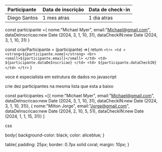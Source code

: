 <table width= 100%>
  <thead style="text-align: left">
    <tr>
      <th>Participante</th>
      <th>Data de inscrição</th>
      <th>Data de check-in</th>
    </tr>
  </thead>
  <tbody>
    <tr>
      <td>
        Diego Santos
      </td>
      <td>
        1 mes atras
      </td>
      <td>
        1 dia atras
      </td>
    </tr>
  </tbody>
</table>


const participante ={
  nome:"Michael Myer",
  email:"Michael@gmail.com",
  dataDeInscricao:new Date (2024, 3, 1, 10, 31),
  dataCheckIN:new Date (2024, 3, 1, 10, 31)
}


const criarParticipante = (participante) =>{
  return `
    <tr>
      <td >
        <strong>${participante.nome}</strong>
        <br>
        <small>${participante.email}</small>
      </td>
      <td>
        ${participante.dataDeInscricao}
      </td>
      <td>
        ${participante.dataCheckIN}
     </td>
    </tr>
  `
}


voce é especialista em estrutura de dados no javascript

crie dez participantes na mesma lista que esta a baixo

const participantes =[{
  nome:"Michael Myer",
  email:"Michael@gmail.com",
  dataDeInscricao:new Date (2024, 3, 1, 10, 31),
  dataCheckIN:new Date (2024, 3, 1, 10, 31)},
  {
    nome:"Milton Jorge",
    email:"Jorge@gmail.com",
    dataDeInscricao:new Date (2024, 2, 10, 5, 51),
    dataCheckIN:new Date (2024, 1, 1, 15, 31)}
]

css

body{
  background-color: black;
  color: aliceblue;
}

table{
  padding: 25px;
  border: 0.7px solid coral;
  margin: 10px;
}